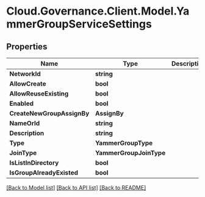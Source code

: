 # Cloud.Governance.Client.Model.YammerGroupServiceSettings
## Properties

Name | Type | Description | Notes
------------ | ------------- | ------------- | -------------
**NetworkId** | **string** |  | [optional] 
**AllowCreate** | **bool** |  | [optional] 
**AllowReuseExisting** | **bool** |  | [optional] 
**Enabled** | **bool** |  | [optional] 
**CreateNewGroupAssignBy** | **AssignBy** |  | [optional] 
**NameOrId** | **string** |  | [optional] 
**Description** | **string** |  | [optional] 
**Type** | **YammerGroupType** |  | [optional] 
**JoinType** | **YammerGroupJoinType** |  | [optional] 
**IsListInDirectory** | **bool** |  | [optional] 
**IsGroupAlreadyExisted** | **bool** |  | [optional] 

[[Back to Model list]](../README.md#documentation-for-models) [[Back to API list]](../README.md#documentation-for-api-endpoints) [[Back to README]](../README.md)

